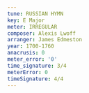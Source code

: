 ```yaml
---
tune: RUSSIAN HYMN
key: E Major
meter: IRREGULAR
composer: Alexis Lwoff
arranger: James Edmeston
year: 1700-1760
anacrusis: 0
meter_error: '0'
time_signature: 3/4
meterError: 0
timeSignature: 4/4
---
```

